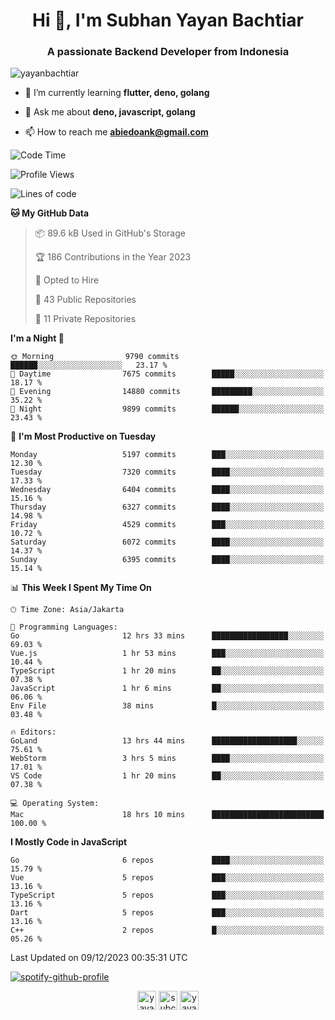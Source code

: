 <h1 align="center">Hi 👋, I'm Subhan Yayan Bachtiar</h1>
<h3 align="center">A passionate Backend Developer from Indonesia</h3>

<p align="left"> <img src="https://komarev.com/ghpvc/?username=yayanbachtiar" alt="yayanbachtiar" /> </p>

- 🌱 I’m currently learning **flutter, deno, golang**

- 💬 Ask me about **deno, javascript, golang**

- 📫 How to reach me **abiedoank@gmail.com**

<!--START_SECTION:waka-->
![Code Time](http://img.shields.io/badge/Code%20Time-6%2C203%20hrs%2028%20mins-blue)

![Profile Views](http://img.shields.io/badge/Profile%20Views-0-blue)

![Lines of code](https://img.shields.io/badge/From%20Hello%20World%20I%27ve%20Written-46.3%20million%20lines%20of%20code-blue)

**🐱 My GitHub Data** 

> 📦 89.6 kB Used in GitHub's Storage 
 > 
> 🏆 186 Contributions in the Year 2023
 > 
> 💼 Opted to Hire
 > 
> 📜 43 Public Repositories 
 > 
> 🔑 11 Private Repositories 
 > 
**I'm a Night 🦉** 

```text
🌞 Morning                9790 commits        ██████░░░░░░░░░░░░░░░░░░░   23.17 % 
🌆 Daytime                7675 commits        █████░░░░░░░░░░░░░░░░░░░░   18.17 % 
🌃 Evening                14880 commits       █████████░░░░░░░░░░░░░░░░   35.22 % 
🌙 Night                  9899 commits        ██████░░░░░░░░░░░░░░░░░░░   23.43 % 
```
📅 **I'm Most Productive on Tuesday** 

```text
Monday                   5197 commits        ███░░░░░░░░░░░░░░░░░░░░░░   12.30 % 
Tuesday                  7320 commits        ████░░░░░░░░░░░░░░░░░░░░░   17.33 % 
Wednesday                6404 commits        ████░░░░░░░░░░░░░░░░░░░░░   15.16 % 
Thursday                 6327 commits        ████░░░░░░░░░░░░░░░░░░░░░   14.98 % 
Friday                   4529 commits        ███░░░░░░░░░░░░░░░░░░░░░░   10.72 % 
Saturday                 6072 commits        ████░░░░░░░░░░░░░░░░░░░░░   14.37 % 
Sunday                   6395 commits        ████░░░░░░░░░░░░░░░░░░░░░   15.14 % 
```


📊 **This Week I Spent My Time On** 

```text
🕑︎ Time Zone: Asia/Jakarta

💬 Programming Languages: 
Go                       12 hrs 33 mins      █████████████████░░░░░░░░   69.03 % 
Vue.js                   1 hr 53 mins        ███░░░░░░░░░░░░░░░░░░░░░░   10.44 % 
TypeScript               1 hr 20 mins        ██░░░░░░░░░░░░░░░░░░░░░░░   07.38 % 
JavaScript               1 hr 6 mins         ██░░░░░░░░░░░░░░░░░░░░░░░   06.06 % 
Env File                 38 mins             █░░░░░░░░░░░░░░░░░░░░░░░░   03.48 % 

🔥 Editors: 
GoLand                   13 hrs 44 mins      ███████████████████░░░░░░   75.61 % 
WebStorm                 3 hrs 5 mins        ████░░░░░░░░░░░░░░░░░░░░░   17.01 % 
VS Code                  1 hr 20 mins        ██░░░░░░░░░░░░░░░░░░░░░░░   07.38 % 

💻 Operating System: 
Mac                      18 hrs 10 mins      █████████████████████████   100.00 % 
```

**I Mostly Code in JavaScript** 

```text
Go                       6 repos             ████░░░░░░░░░░░░░░░░░░░░░   15.79 % 
Vue                      5 repos             ███░░░░░░░░░░░░░░░░░░░░░░   13.16 % 
TypeScript               5 repos             ███░░░░░░░░░░░░░░░░░░░░░░   13.16 % 
Dart                     5 repos             ███░░░░░░░░░░░░░░░░░░░░░░   13.16 % 
C++                      2 repos             █░░░░░░░░░░░░░░░░░░░░░░░░   05.26 % 
```




 Last Updated on 09/12/2023 00:35:31 UTC
<!--END_SECTION:waka-->

[![spotify-github-profile](https://spotify-github-profile.vercel.app/api/view?uid=31qtu2k4v3mbxp7clcmm6imuqq6e&cover_image=true&theme=default&show_offline=false&bar_color=53b14f&bar_color_cover=true)](https://github.com/kittinan/spotify-github-profile)


<p align="center">
<a href="https://dev.to/yayanbachtiar" target="blank"><img align="center" src="https://cdn.jsdelivr.net/npm/simple-icons@3.0.1/icons/dev-dot-to.svg" alt="yayanbachtiar" height="30" width="30" /></a>
<a href="https://linkedin.com/in/subchanyayanbachtiar" target="blank"><img align="center" src="https://cdn.jsdelivr.net/npm/simple-icons@3.0.1/icons/linkedin.svg" alt="subchanyayanbachtiar" height="30" width="30" /></a>
<a href="https://codesandbox.com/yayanbachtiar" target="blank"><img align="center" src="https://cdn.jsdelivr.net/npm/simple-icons@3.0.1/icons/codesandbox.svg" alt="yayanbachtiar" height="30" width="30" /></a>
</p>
